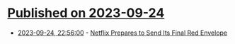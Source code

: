# [Published on 2023-09-24](index.md)

* [2023-09-24, 22:56:00](https://entertainment.slashdot.org/story/23/09/24/2248216/netflix-prepares-to-send-its-final-red-envelope?utm_source=rss1.0mainlinkanon&utm_medium=feed) - [Netflix Prepares to Send Its Final Red Envelope](https://entertainment.slashdot.org/story/23/09/24/2248216/netflix-prepares-to-send-its-final-red-envelope?utm_source=rss1.0mainlinkanon&utm_medium=feed)
